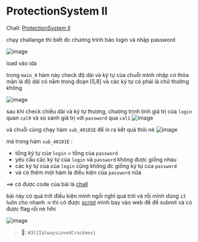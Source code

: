 # ProtectionSystem II
Chall: [ProtectionSystem II](https://w3challs.com/challenges/reversing/protectionsystem_ii)

chạy challange thì biết đc chương trình bảo login và nhập password

![image](https://github.com/1Nhihi/nhap/assets/127366803/8d74badf-0586-4366-b53f-f52a2fc61b2a)

load vào ida 

trong `main_0`
hàm này check độ dài và ký tự của chuỗi mình nhập có thỏa mãn là độ dài có nằm trong đoạn [5,8] và các ký tự có phải là chữ thường không

![image](https://github.com/1Nhihi/nhap/assets/127366803/4890d759-8554-4c8e-9752-d49a74ea8015)


sau khi check chiều dài và ký tự thương, chương trình tính giá trị của `login` quan `cal0` và so sánh giá trị với `password` qua `cal1`
![image](https://github.com/1Nhihi/nhap/assets/127366803/6a7dddc4-bec6-47e1-a98f-c46efb460c23)

và chuỗi cùng chạy hàm `sub_40101E` để in ra kết quả thôi nè
![image](https://github.com/1Nhihi/nhap/assets/127366803/527b0159-382c-4d5a-a4d1-5acdc3704c5e)


mà trong hàm `sub_40101E` :
- tổng ký tự của `login` = tổng của `password`
- yêu cầu các ký tự của `login` và `password` không được giống nhau
- các ký tự của của `login` cũng không đc giống ký tự cúa `password`
- và có thêm một hàm là điều kiện của `password` nữa 

==> có được code của bài là [chall](chall.py)

bài này có quá trời điều kiện mình ngồi nghĩ quá trời và rồi mình dùng `z3` luôn cho nhanh :v 
thì có được [script](script.py) mình bay vào web đề để submit và có được flag rồi nè hihi


![image](https://github.com/1Nhihi/nhap/assets/127366803/f12fea36-8765-4061-bdfd-d4f6fea6b980)

> 🚩: `W3C{IalwaysLovedCrackmes}`
